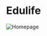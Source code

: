 # Edulife


![Homepage](https://user-images.githubusercontent.com/117581315/226700375-d97eedbb-4603-47d1-925e-296057e4882a.png)
